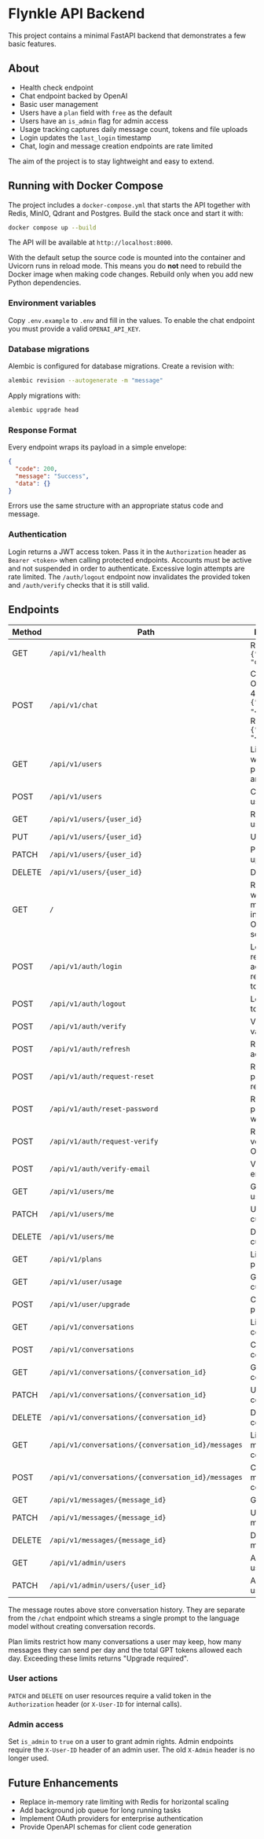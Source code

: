 # Flynkle API Backend

This project contains a minimal FastAPI backend that demonstrates a few basic features.

## About

- Health check endpoint
- Chat endpoint backed by OpenAI
- Basic user management
- Users have a `plan` field with `free` as the default
- Users have an `is_admin` flag for admin access
- Usage tracking captures daily message count, tokens and file uploads
- Login updates the `last_login` timestamp
- Chat, login and message creation endpoints are rate limited

The aim of the project is to stay lightweight and easy to extend.

## Running with Docker Compose

The project includes a `docker-compose.yml` that starts the API together with
Redis, MinIO, Qdrant and Postgres. Build the stack once and start it with:

```bash
docker compose up --build
```

The API will be available at `http://localhost:8000`.

With the default setup the source code is mounted into the container and
Uvicorn runs in reload mode. This means you do **not** need to rebuild the
Docker image when making code changes. Rebuild only when you add new Python
dependencies.

### Environment variables

Copy `.env.example` to `.env` and fill in the values. To enable the chat
endpoint you must provide a valid `OPENAI_API_KEY`.

### Database migrations

Alembic is configured for database migrations. Create a revision with:

```bash
alembic revision --autogenerate -m "message"
```

Apply migrations with:

```bash
alembic upgrade head
```

### Response Format

Every endpoint wraps its payload in a simple envelope:

```json
{
  "code": 200,
  "message": "Success",
  "data": {}
}
```

Errors use the same structure with an appropriate status code and message.

### Authentication

Login returns a JWT access token. Pass it in the `Authorization` header as
`Bearer <token>` when calling protected endpoints. Accounts must be active and
not suspended in order to authenticate. Excessive login attempts are rate
limited. The `/auth/logout` endpoint now invalidates the provided token and
`/auth/verify` checks that it is still valid.


## Endpoints

| Method | Path | Description |
| ------ | ---- | ----------- |
| GET | `/api/v1/health` | Returns `{"status": "ok"}` |
| POST | `/api/v1/chat` | Chat with OpenAI GPT-4. Body: `{"message": "<text>"}`. Returns `{"response": "<reply>"}` |
| GET | `/api/v1/users` | List users with pagination and search |
| POST | `/api/v1/users` | Create a new user |
| GET | `/api/v1/users/{user_id}` | Retrieve a user by ID |
| PUT | `/api/v1/users/{user_id}` | Update a user |
| PATCH | `/api/v1/users/{user_id}` | Partially update a user |
| DELETE | `/api/v1/users/{user_id}` | Delete a user |
| GET | `/` | Returns a welcome message (not in the OpenAPI schema) |
| POST | `/api/v1/auth/login` | Login and receive access & refresh tokens |
| POST | `/api/v1/auth/logout` | Logout using token |
| POST | `/api/v1/auth/verify` | Verify token validity |
| POST | `/api/v1/auth/refresh` | Refresh access token |
| POST | `/api/v1/auth/request-reset` | Request password reset OTP |
| POST | `/api/v1/auth/reset-password` | Reset password with OTP |
| POST | `/api/v1/auth/request-verify` | Request email verification OTP |
| POST | `/api/v1/auth/verify-email` | Verify user email |
| GET | `/api/v1/users/me` | Get current user |
| PATCH | `/api/v1/users/me` | Update current user |
| DELETE | `/api/v1/users/me` | Delete current user |
| GET | `/api/v1/plans` | List available plans |
| GET | `/api/v1/user/usage` | Get usage for current user |
| POST | `/api/v1/user/upgrade` | Change user plan |
| GET | `/api/v1/conversations` | List user conversations |
| POST | `/api/v1/conversations` | Create conversation |
| GET | `/api/v1/conversations/{conversation_id}` | Get conversation |
| PATCH | `/api/v1/conversations/{conversation_id}` | Update conversation |
| DELETE | `/api/v1/conversations/{conversation_id}` | Delete conversation |
| GET | `/api/v1/conversations/{conversation_id}/messages` | List messages in conversation |
| POST | `/api/v1/conversations/{conversation_id}/messages` | Create message in conversation |
| GET | `/api/v1/messages/{message_id}` | Get message |
| PATCH | `/api/v1/messages/{message_id}` | Update message |
| DELETE | `/api/v1/messages/{message_id}` | Delete message |
| GET | `/api/v1/admin/users` | Admin list users |
| PATCH | `/api/v1/admin/users/{user_id}` | Admin update user |

The message routes above store conversation history. They are separate from the
`/chat` endpoint which streams a single prompt to the language model without
creating conversation records.

Plan limits restrict how many conversations a user may keep, how many messages
they can send per day and the total GPT tokens allowed each day. Exceeding
these limits returns "Upgrade required".

### User actions

`PATCH` and `DELETE` on user resources require a valid token in the
`Authorization` header (or `X-User-ID` for internal calls).

### Admin access

Set `is_admin` to `true` on a user to grant admin rights. Admin endpoints
require the `X-User-ID` header of an admin user. The old `X-Admin` header is no
longer used.

## Future Enhancements

- Replace in-memory rate limiting with Redis for horizontal scaling
- Add background job queue for long running tasks
- Implement OAuth providers for enterprise authentication
- Provide OpenAPI schemas for client code generation

